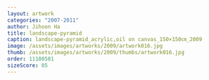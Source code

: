 ```yaml
---
layout: artwork
categories: "2007-2011"
author: Jihoon Ha
title: landscape-pyramid
caption: landscape-pyramid_acrylic,oil on canvas_150×150㎝_2009
image: /assets/images/artworks/2009/artwork016.jpg
thumb: /assets/images/artworks/2009/thumbs/artwork016.jpg
order: 11180501
sizeScore: 05
---
```

